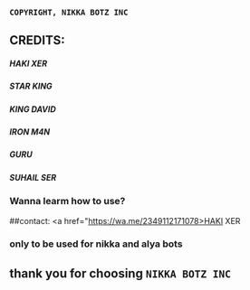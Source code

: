 ### `` COPYRIGHT, NIKKA BOTZ INC ``
## CREDITS:
##### HAKI XER
##### STAR KING
##### KING DAVID
##### IRON M4N
##### GURU
##### SUHAIL SER

### Wanna learm how to use?
##contact: <a href="https://wa.me/2349112171078>HAKI XER</a>


### only to be used for nikka and alya bots 

## thank you for choosing ``NIKKA BOTZ INC``
